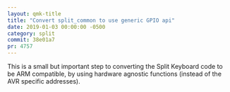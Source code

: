 ```yaml
---
layout: qmk-title
title: "Convert split_common to use generic GPIO api"
date: 2019-01-03 00:00:00 -0500
category: split
commit: 38e01a7
pr: 4757
---
```


This is a small but important step to converting the Split Keyboard code to be ARM compatible, by using hardware agnostic functions (instead of the AVR specific addresses).
